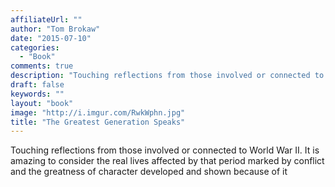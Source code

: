 ```yaml
---
affiliateUrl: ""
author: "Tom Brokaw"
date: "2015-07-10"
categories:
  - "Book"
comments: true
description: "Touching reflections from those involved or connected to World War II.  It is amazing to consider the real lives affected by that period marked by con"
draft: false
keywords: ""
layout: "book"
image: "http://i.imgur.com/RwkWphn.jpg"
title: "The Greatest Generation Speaks"
---
```


Touching reflections from those involved or connected to World War II.  It is amazing to consider the real lives affected by that period marked by conflict and the greatness of character developed and shown because of it

